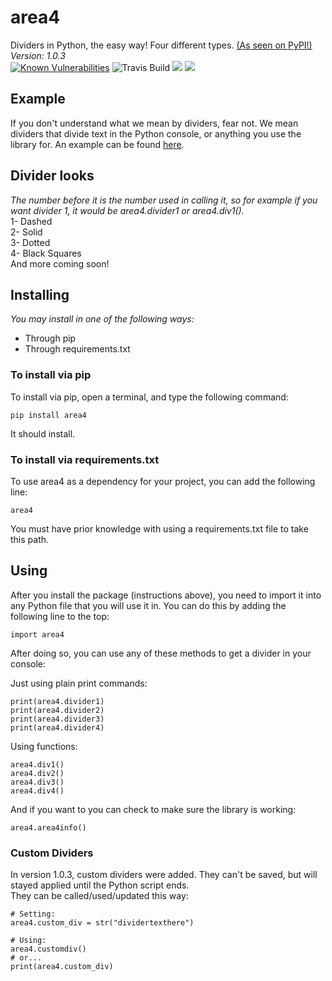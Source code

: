 # area4
Dividers in Python, the easy way!  Four different types.  [(As seen on PyPI!)](https://pypi.org/project/area4)  
*Version: 1.0.3*  
<span style="text-align: center;">[![Known Vulnerabilities](https://snyk.io/test/github/RDIL/area4/badge.svg?targetFile=requirements.txt)](https://snyk.io/test/github/RDIL/area4?targetFile=requirements.txt) ![Travis Build](https://travis-ci.com/RDIL/area4.svg?branch=master) ![](https://img.shields.io/badge/license-MIT-orange.svg) [![](https://img.shields.io/badge/pypi-1.0.3-purple.svg)](https://pypi.org/project/area4)</span>  

## Example  
If you don't understand what we mean by dividers, fear not.  We mean dividers that divide text in the Python console, or anything you use the library for.  An example can be found [here](https://repl.it/@jumbocakeyumyum/area4tests).  

## Divider looks  
*The number before it is the number used in calling it, so for example if you want divider 1, it would be area4.divider1 or area4.div1().*  
1- Dashed  
2- Solid  
3- Dotted  
4- Black Squares  
And more coming soon!  

## Installing  
*You may install in one of the following ways:*  
* Through pip  
* Through requirements.txt  

### To install via pip  
To install via pip, open a terminal, and type the following command:  
```  
pip install area4  
```  
It should install.  

### To install via requirements.txt  
To use area4 as a dependency for your project, you can add the following line:  
```  
area4  
```  
You must have prior knowledge with using a requirements.txt file to take this path.  

## Using  
After you install the package (instructions above), you need to import it into any Python file that you will use it in.  You can do this by adding the following line to the top:  
```  
import area4  
```  
After doing so, you can use any of these methods to get a divider in your console:  

Just using plain print commands:  
```  
print(area4.divider1)  
print(area4.divider2)  
print(area4.divider3)  
print(area4.divider4)  
```  
Using functions:  
```  
area4.div1()
area4.div2()
area4.div3()
area4.div4()
```  
And if you want to you can check to make sure the library is working:  
```  
area4.area4info()
```  

### Custom Dividers  
In version 1.0.3, custom dividers were added.  They can't be saved, but will stayed applied until the Python script ends.  
They can be called/used/updated this way:  
```   
# Setting:  
area4.custom_div = str("dividertexthere")   

# Using:  
area4.customdiv()  
# or...  
print(area4.custom_div)  
```   

